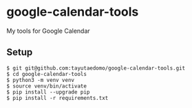 # google-calendar-tools
My tools for Google Calendar

## Setup
```
$ git git@github.com:tayutaedomo/google-calendar-tools.git
$ cd google-calendar-tools
$ python3 -m venv venv
$ source venv/bin/activate
$ pip install --upgrade pip
$ pip install -r requirements.txt
```
